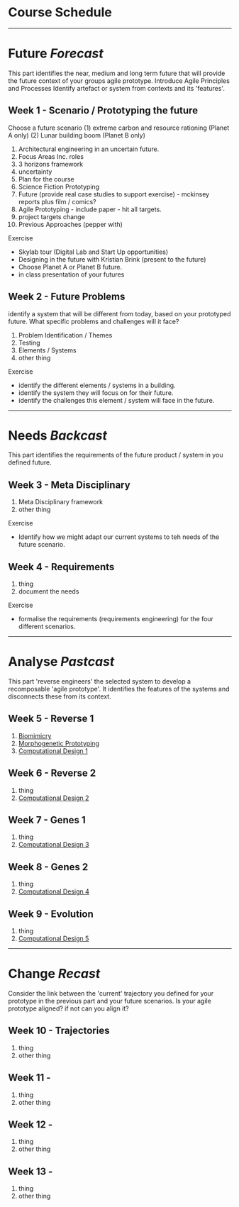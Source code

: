 # Course Schedule

-------------------------------------
# Future *Forecast*
This part identifies the near, medium and long term future that will provide the future context of your groups agile prototype. Introduce Agile Principles and Processes
Identify artefact or system from contexts and its 'features'.

## Week 1 - Scenario / Prototyping the future
Choose a future scenario (1) extreme carbon and resource rationing (Planet A only) (2) Lunar building boom (Planet B only)

1. Architectural engineering in an uncertain future.
1. Focus Areas Inc. roles
2. 3 horizons framework
1. uncertainty
1. Plan for the course
2. Science Fiction Prototyping
1. Future (provide real case studies to support exercise) - mckinsey reports plus film / comics?
1. Agile Prototyping - include paper - hit all targets.
1. project targets
change 
1. Previous Approaches (pepper with)

Exercise
* Skylab tour (Digital Lab and Start Up opportunities)
* Designing in the future with Kristian Brink (present to the future)
* Choose Planet A or Planet B future.
* in class presentation of your futures

## Week 2 - Future Problems
identify a system that will be different from today, based on your prototyped future. What specific problems and challenges will it face?

1. Problem Identification / Themes
2. Testing
3. Elements / Systems
4. other thing

Exercise
* identify the different elements / systems in a building.
* identify the system they will focus on for their future.
* identify the challenges this element / system will face in the future.

-------------------------------------
# Needs *Backcast*
This part identifies the requirements of the future product / system in you defined future.

## Week 3 - Meta Disciplinary
1. Meta Disciplinary framework
2. other thing

Exercise
* Identify how we might adapt our current systems to teh needs of the future scenario.

## Week 4 - Requirements
1. thing
2. document the needs

Exercise
* formalise the requirements (requirements engineering) for the four different scenarios.

-------------------------------------
# Analyse *Pastcast*
This part 'reverse engineers' the selected system to develop a recomposable 'agile prototype'. It identifies the features of the systems and disconnects these from its context.

## Week 5 - Reverse 1
1. [Biomimicry](Concepts/Biomimicry)
2. [Morphogenetic Prototyping](Concepts/MorphogeneticPrototyping)
3. [Computational Design 1](Concepts/ComputationalDesign)

## Week 6 - Reverse 2
1. thing
2. [Computational Design 2](Concepts/ComputationalDesign)

## Week 7 - Genes 1
1. thing
2.  [Computational Design 3](Concepts/ComputationalDesign)


## Week 8 - Genes 2
1. thing
2.  [Computational Design 4](Concepts/ComputationalDesign)

## Week 9 - Evolution
1. thing
2. [Computational Design 5](Concepts/ComputationalDesign)


------------------------------------
# Change *Recast*
Consider the link between the 'current' trajectory you defined for your prototype in the previous part and your future scenarios. Is your agile prototype aligned? if not can you align it?

## Week 10 - Trajectories
1. thing
2. other thing

## Week 11 - 
1. thing
2. other thing

## Week 12 - 
1. thing
2. other thing

## Week 13 - 
1. thing
2. other thing
